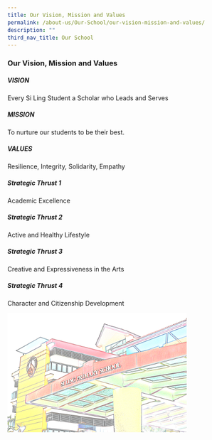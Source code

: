 ```yaml
---
title: Our Vision, Mission and Values
permalink: /about-us/Our-School/our-vision-mission-and-values/
description: ""
third_nav_title: Our School
---
```

### Our Vision, Mission and Values

##### VISION

Every Si Ling Student a Scholar who Leads and Serves

##### MISSION

To nurture our students to be their best.

##### VALUES

Resilience, Integrity, Solidarity, Empathy

  
##### Strategic Thrust 1

Academic Excellence

##### Strategic Thrust 2

Active and Healthy Lifestyle

##### Strategic Thrust 3

Creative and Expressiveness in the Arts

##### Strategic Thrust 4

Character and Citizenship Development

<img src="/images/VMV.png" 
     style="width:80%">